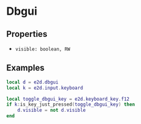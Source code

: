 # Dbgui

## Properties

- `visible: boolean, RW`

## Examples

```lua
local d = e2d.dbgui
local k = e2d.input.keyboard

local toggle_dbgui_key = e2d.keyboard_key.f12
if k:is_key_just_pressed(toggle_dbgui_key) then
    d.visible = not d.visible
end
```

